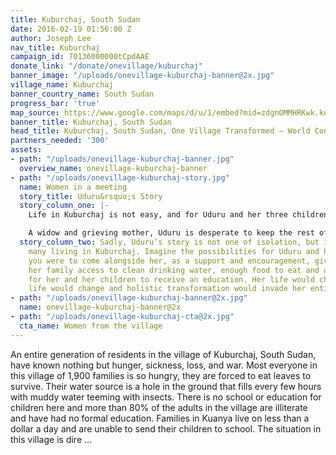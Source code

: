 ```yaml
---
title: Kuburchaj, South Sudan
date: 2016-02-19 01:56:00 Z
author: Joseph Lee
nav_title: Kuburchaj
campaign_id: 70136000000tCpdAAE
donate_link: "/donate/onevillage/kuburchaj"
banner_image: "/uploads/onevillage-kuburchaj-banner@2x.jpg"
village_name: Kuburchaj
banner_country_name: South Sudan
progress_bar: 'true'
map_source: https://www.google.com/maps/d/u/1/embed?mid=zdgnOMMHRKwk.ko_kFcybfuGI
banner_title: Kuburchaj, South Sudan
head_title: Kuburchaj, South Sudan, One Village Transformed — World Concern
partners_needed: '300'
assets:
- path: "/uploads/onevillage-kuburchaj-banner.jpg"
  overview_name: onevillage-kuburchaj-banner
- path: "/uploads/onevillage-kuburchaj-story.jpg"
  name: Women in a meeting
  story_title: Uduru&rsquo;s Story
  story_column_one: |-
    Life in Kuburchaj is not easy, and for Uduru and her three children, every day is a struggle just to survive. Outside of their small home are two graves—one of her husband, who died just one year ago, and the other of her youngest son, who died two weeks ago. A victim of a combination of malnutrition and water-borne disease, Uduru’s son’s small body simply could not fight the infection that inevitably killed him.

    A widow and grieving mother, Uduru is desperate to keep the rest of her children alive, but without any better options, is forced to continue feeding them contaminated water and leaves that she collects during the day.
  story_column_two: Sadly, Uduru’s story is not one of isolation, but is common for
    many living in Kuburchaj. Imagine the possibilities for Uduru and her family if
    you were to come alongside her, as a support and encouragement, giving her and
    her family access to clean drinking water, enough food to eat and an opportunity
    for her and her children to receive an education. Her life would change, your
    life would change and holistic transformation would invade her entire community.
- path: "/uploads/onevillage-kuburchaj-banner@2x.jpg"
  name: onevillage-kuburchaj-banner@2x
- path: "/uploads/onevillage-kuburchaj-cta@2x.jpg"
  cta_name: Women from the village
---
```


An entire generation of residents in the village of Kuburchaj, South Sudan, have known nothing but hunger, sickness, loss, and war. Most everyone in this village of 1,900 families is so hungry, they are forced to eat leaves to survive. Their water source is a hole in the ground that fills every few hours with muddy water teeming with insects. There is no school or education for children here and more than 80% of the adults in the village are illiterate and have had no formal education. Families in Kuanya live on less than a dollar a day and are unable to send their children to school. The situation in this village is dire …
